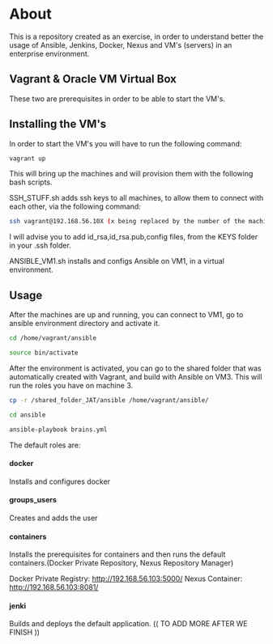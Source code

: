 # About

This is a repository created as an exercise, in order to understand better the usage of Ansible, Jenkins, Docker, Nexus and VM's (servers) in an enterprise environment. 

## Vagrant & Oracle VM Virtual Box

These two are prerequisites in order to be able to start the VM's.

## Installing the VM's

In order to start the VM's you will have to run the following command:

```bash
vagrant up
```
This will bring up the machines and will provision them with the following bash scripts. 

SSH_STUFF.sh adds ssh keys to all machines, to allow them to connect with each other, via the following command:

```bash
ssh vagrant@192.168.56.10X (x being replaced by the number of the machine 1,2 or 3)
```
I will advise you to add id_rsa,id_rsa.pub,config files, from the KEYS folder in your .ssh folder.


ANSIBLE_VM1.sh installs and configs Ansible on VM1, in a virtual environment.

## Usage

After the machines are up and running, you can connect to VM1, go to ansible environment directory and activate it. 

```bash
cd /home/vagrant/ansible

source bin/activate
```

After the environment is activated, you can go to the shared folder that was automatically created with Vagrant, and build with Ansible on VM3. This will run the roles you have on machine 3.

```bash
cp -r /shared_folder_JAT/ansible /home/vagrant/ansible/

cd ansible

ansible-playbook brains.yml
```

The default roles are:

#### docker

Installs and configures docker

#### groups_users

Creates and adds the user

#### containers

Installs the prerequisites for containers and then runs the default containers.(Docker Private Repository, Nexus Repository Manager)

Docker Private Registry: http://192.168.56.103:5000/
Nexus Container: http://192.168.56.103:8081/

#### jenki

Builds and deploys the default application. (( TO ADD MORE AFTER WE FINISH ))

